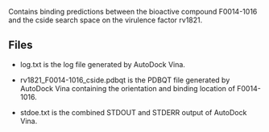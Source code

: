 Contains binding predictions between the bioactive compound F0014-1016 and the cside search space on the virulence factor rv1821.

## Files

- log.txt is the log file generated by AutoDock Vina.

- rv1821_F0014-1016_cside.pdbqt is the PDBQT file generated by AutoDock Vina containing the orientation and binding location of F0014-1016.

- stdoe.txt is the combined STDOUT and STDERR output of AutoDock Vina.

